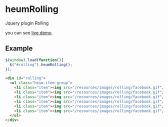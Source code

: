 heumRolling
==============
Jquery plugin Rolling

you can see <a href="http://kwangheum.github.io/heumRolling/rolling.html">live demo</a>.

## Example

```javascript
$(window).load(function(){
  $("#rolling").heumRolling();
});

```

```html
<div id="rolling">
  <ul class="heum-item-group">
    <li class="item"><img src="/resources/images/rolling/facebook.gif"/></li>
    <li class="item"><img src="/resources/images/rolling/facebook.gif"/></li>
    <li class="item"><img src="/resources/images/rolling/facebook.gif"/></li>
    <li class="item"><img src="/resources/images/rolling/facebook.gif"/></li>
    <li class="item"><img src="/resources/images/rolling/facebook.gif"/></li>
    <li class="item"><img src="/resources/images/rolling/facebook.gif"/></li>
  </ul>
</div>
```
